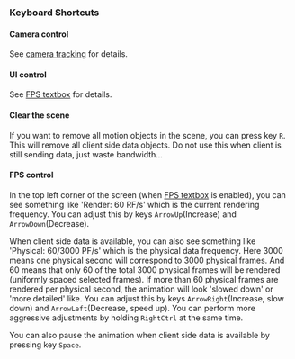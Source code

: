 ### Keyboard Shortcuts

#### Camera control
See [camera tracking](DefaultRenderPlugins.md#Camera-tracking) for details.

#### UI control
See [FPS textbox](DefaultRenderPlugins.md#FPS-text-box) for details.

#### Clear the scene
If you want to remove all motion objects in the scene, you can press key ```R```. This will remove all client side data objects. Do not use this when client is still sending data, just waste bandwidth...

#### FPS control
In the top left corner of the screen (when [FPS textbox](DefaultRenderPlugins.md#FPS-text-box) is enabled), you can see something like 'Render: 60 RF/s' which is the current rendering frequency. You can adjust this by keys ```ArrowUp```(Increase) and ```ArrowDown```(Decrease). 

When client side data is available, you can also see something like 'Physical: 60/3000 PF/s' which is the physical data frequency. Here 3000 means one physical second will correspond to 3000 physical frames. And 60 means that only 60 of the total 3000 physical frames will be rendered (uniformly spaced selected frames). If more than 60 physical frames are rendered per physical second, the animation will look 'slowed down' or 'more detailed' like. You can adjust this by keys ```ArrowRight```(Increase, slow down) and ```ArrowLeft```(Decrease, speed up). You can perform more aggressive adjustments by holding ```RightCtrl``` at the same time.

You can also pause the animation when client side data is available by pressing key ```Space```. 

